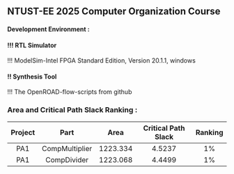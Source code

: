 NTUST-EE 2025 Computer Organization Course
-

#### Development Environment :  

#### !!! RTL Simulator  
!!! ModelSim-Intel FPGA Standard Edition, Version 20.1.1, windows  

#### !! Synthesis Tool     
!!! The OpenROAD-flow-scripts from github


### Area and Critical Path Slack Ranking : 
| Project | Part | Area | Critical Path Slack | Ranking  |
|:----:|:------:|:-----:|:-----:|:-----:|
|  PA1   |  CompMultiplier | 1223.334 | 4.5237  | 1% |
|  PA1   |  CompDivider | 1223.068 | 4.4499  | 1% |

